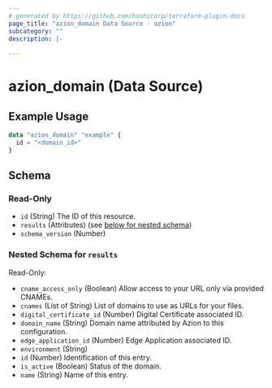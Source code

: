 ```yaml
---
# generated by https://github.com/hashicorp/terraform-plugin-docs
page_title: "azion_domain Data Source - azion"
subcategory: ""
description: |-
  
---
```


# azion_domain (Data Source)



## Example Usage

```terraform
data "azion_domain" "example" {
  id = "<domain_id>"
}
```

<!-- schema generated by tfplugindocs -->
## Schema

### Read-Only

- `id` (String) The ID of this resource.
- `results` (Attributes) (see [below for nested schema](#nestedatt--results))
- `schema_version` (Number)

<a id="nestedatt--results"></a>
### Nested Schema for `results`

Read-Only:

- `cname_access_only` (Boolean) Allow access to your URL only via provided CNAMEs.
- `cnames` (List of String) List of domains to use as URLs for your files.
- `digital_certificate_id` (Number) Digital Certificate associated ID.
- `domain_name` (String) Domain name attributed by Azion to this configuration.
- `edge_application_id` (Number) Edge Application associated ID.
- `environment` (String)
- `id` (Number) Identification of this entry.
- `is_active` (Boolean) Status of the domain.
- `name` (String) Name of this entry.


